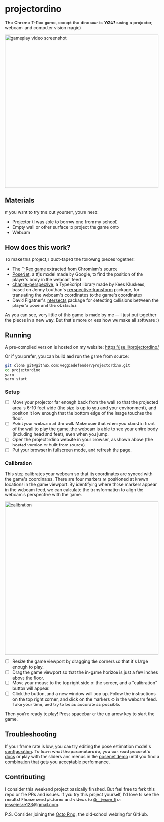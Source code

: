 # projectordino

The Chrome T-Rex game, except the dinosaur is **_YOU!_** (using a projector, webcam, and computer vision magic)

<a href="https://twitter.com/__jesse_li/status/1342946520879005703">
  <img src="https://user-images.githubusercontent.com/8890878/103162430-a6a32480-47be-11eb-96a7-54400befae56.png" alt="gameplay video screenshot" width="500">
</a>

## Materials

If you want to try this out yourself, you'll need:

- Projector (I was able to borrow one from my school)
- Empty wall or other surface to project the game onto
- Webcam

## How does this work?

To make this project, I duct-taped the following pieces together:

- The [T-Rex game](https://source.chromium.org/chromium/chromium/src/+/master:components/neterror/resources/offline.js) extracted from Chromium's source
- [PoseNet](https://github.com/tensorflow/tfjs-models/tree/master/posenet), a tfjs model made by Google, to find the position of the player's body in the webcam feed
- [change-perspective](https://github.com/Volst/change-perspective), a TypeScript library made by Kees Kluskens, based on Jenny Louthan's [perspective-transform](https://github.com/jlouthan/perspective-transform) package, for translating the webcam's coordinates to the game's coordinates
- David Figatner's [intersects](https://github.com/davidfig/intersects) package for detecting collisions between the player's pose and the obstacles

As you can see, very little of this game is made by me — I just put together the pieces in a new way. But that's more or less how we make all software :)

## Running
A pre-compiled version is hosted on my website: https://jse.li/projectordino/

Or if you prefer, you can build and run the game from source:

```sh
git clone git@github.com:veggiedefender/projectordino.git
cd projectordino
yarn
yarn start
```

### Setup
- [ ] Move your projector far enough back from the wall so that the projected area is 6-10 feet wide (the size is up to you and your environment), and position it low enough that the bottom edge of the image touches the floor.
- [ ] Point your webcam at the wall. Make sure that when you stand in front of the wall to play the game, the webcam is able to see your entire body (including head and feet), even when you jump.
- [ ] Open the projectordino website in your browser, as shown above (the hosted version or built from source).
- [ ] Put your browser in fullscreen mode, and refresh the page.

### Calibration
This step calibrates your webcam so that its coordinates are synced with the game's coordinates. There are four markers ⊙ positioned at known locations in the game viewport. By identifying where those markers appear in the webcam feed, we can calculate the transformation to align the webcam's perspective with the game.

<a href="https://www.youtube.com/watch?v=AVGCd5r4ihw">
  <img src="https://user-images.githubusercontent.com/8890878/103174758-9fb5f980-4832-11eb-8839-daf81e8743ce.png" alt="calibration" width="500">
</a>

- [ ] Resize the game viewport by dragging the corners so that it's large enough to play.
- [ ] Drag the game viewport so that the in-game horizon is just a few inches above the floor.
- [ ] Move your mouse to the top right side of the screen, and a "calibration" button will appear.
- [ ] Click the button, and a new window will pop up. Follow the instructions on the top right corner, and click on the markers ⊙ in the webcam feed. Take your time, and try to be as accurate as possible.

Then you're ready to play! Press spacebar or the up arrow key to start the game.

## Troubleshooting
If your frame rate is low, you can try editing the pose estimation model's [configuration](https://github.com/veggiedefender/projectordino/blob/0a97b755f6e49eac8a06d6a6336a2561dd1c3cdc/src/pose.ts#L133-L139). To learn what the parameters do, you can read posenet's [docs](https://github.com/tensorflow/tfjs-models/blob/master/posenet/README.md) or play with the sliders and menus in the [posenet demo](https://storage.googleapis.com/tfjs-models/demos/posenet/camera.html) until you find a combination that gets you acceptable performance.

## Contributing
I consider this weekend project basically finished. But feel free to fork this repo or file PRs and issues. If you try this project yourself, I'd love to see the results! Please send pictures and videos to [@__jesse_li](https://twitter.com/__jesse_li) or jessejesse123@gmail.com.

P.S. Consider joining the [Octo Ring](https://octo-ring.com/), the old-school webring for GitHub.
